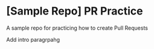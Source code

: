 # [Sample Repo] PR Practice
A sample repo for practicing how to create Pull Requests


Add intro paragrpahg